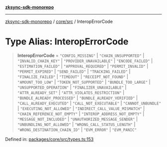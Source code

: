 [**zksync-sdk-monorepo**](../../../README.md)

***

[zksync-sdk-monorepo](../../../README.md) / [core/src](../README.md) / InteropErrorCode

# Type Alias: InteropErrorCode

> **InteropErrorCode** = `"CONFIG_MISSING"` \| `"CHAIN_UNSUPPORTED"` \| `"INVALID_CHAIN_KEY"` \| `"PROVIDER_UNAVAILABLE"` \| `"ENCODE_FAILED"` \| `"ESTIMATION_FAILED"` \| `"APPROVAL_REQUIRED"` \| `"PERMIT_INVALID"` \| `"PERMIT_EXPIRED"` \| `"SEND_FAILED"` \| `"TRACKING_FAILED"` \| `"FINALIZE_FAILED"` \| `"TIMEOUT"` \| `"RECEIPT_NOT_FOUND"` \| `"AMOUNT_TOO_LOW"` \| `"TOKEN_NOT_SUPPORTED"` \| `"BUNDLE_TOO_LARGE"` \| `"UNSUPPORTED_OPERATION"` \| `"FINALIZER_UNAVAILABLE"` \| `"ATTR_ALREADY_SET"` \| `"ATTR_VIOLATES_RESTRICTION"` \| `"BUNDLE_ALREADY_PROCESSED"` \| `"BUNDLE_ALREADY_VERIFIED"` \| `"CALL_ALREADY_EXECUTED"` \| `"CALL_NOT_EXECUTABLE"` \| `"CANNOT_UNBUNDLE"` \| `"EXECUTING_NOT_ALLOWED"` \| `"INDIRECT_CALL_VALUE_MISMATCH"` \| `"CHAIN_REFERENCE_NOT_EMPTY"` \| `"INTEROP_ADDRESS_NOT_EMPTY"` \| `"MESSAGE_NOT_INCLUDED"` \| `"UNAUTHORIZED_MESSAGE_SENDER"` \| `"UNBUNDLING_NOT_ALLOWED"` \| `"WRONG_CALL_STATUS_LENGTH"` \| `"WRONG_DESTINATION_CHAIN_ID"` \| `"EVM_ERROR"` \| `"EVM_PANIC"`

Defined in: [packages/core/src/types.ts:153](https://github.com/dutterbutter/zksync-sdk/blob/128d557933eb10f01edd78c0b3392137ca480daf/packages/core/src/types.ts#L153)
